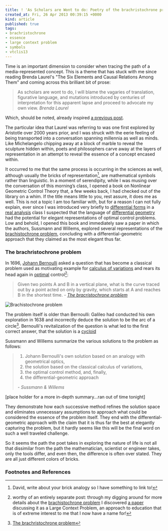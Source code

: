 ```yaml
---
title: ! 'As Scholars are Wont to do: Poetry of the brachristochrone problem'
created_at: Fri, 26 Apr 2013 00:39:15 +0000
kind: article
published: true
tags:
- brachristochrone
- essence
- large context problem
- symbols
- vtclis13
---
```


Time is an important dimension to consider when tracing the path of a
media-represented concept. This is a theme that has stuck with me
since reading Brenda Laurel's "The Six Elements and Causal Relations
Among Them" and coming across this brilliant bit of prose:

> As scholars are wont to do, I will blame the vagaries of
> translation, figurative language, and mutations introduced by
> centuries of interpretation for this apparent lapse and proceed to
> advocate my own view. <cite>Brenda Laurel</cite>

[^laruel_elements]: "The Six Elements and Causal Relations Among Them"

Which, should be noted, already inspired
[a previous post](http://blogs.lt.vt.edu/shebang/2013/03/20/we-are-the-medium-directors-cut/).

The particular idea that Laurel was referring to was one first
explored by Aristotle over 2000 years prior, and I was struck with the
eerie feeling of being transported into a conversation spanning
millennia as well as minds. Like Michelangelo chipping away at a block
of marble to reveal the sculpture hidden within, poets and
philosophers carve away at the layers of representation in an attempt
to reveal the essence of a concept encased within.

It occurred to me that the same process is occurring in the sciences
as well, although usually the bricks of representation[^david], are
mathematical symbols rather than linguistic. In a moment of
serendipity, while I was musing over the conversation of this
morning’s class, I opened a book on Nonlinear Geometric Control Theory
that, a few weeks back, I had checked out of the library on a whim. If
the title means little to you, rest assure, it does me as well. This
is not a topic I am too familiar with, but for a reason I can not
fully explain, ever since I was introduced very briefly to
[differential forms](http://en.wikipedia.org/wiki/Differential_form)
in a [real analysis](http://en.wikipedia.org/wiki/Real_analysis) class
I suspected that the language of [differential
geometry](http://en.wikipedia.org/wiki/Differential_geometry) had the
potential for elegant representations of optimal control problems. Low
and behold, I opened this book and immediately saw a paper in which
the authors, Sussmann and Willems, explored several representations of
the [brachistochrone
problem](http://www-history.mcs.st-and.ac.uk/HistTopics/Brachistochrone.html),
concluding with a differential-geometric approach that they claimed as
the most elegant thus far.

### The brachristochrone problem

In 1696,
[Johann Bernoulli](http://en.wikipedia.org/wiki/Johann_Bernoulli)
asked a question that has become a classical problem used as
motivating example for
[calculus of variations](http://en.wikipedia.org/wiki/Calculus_of_variations)
and rears its head again in
[optimal](http://en.wikipedia.org/wiki/Optimal_control) control[^lcp]:

> Given two points A and B in a vertical plane, what is the curve
> traced out by a point acted on only by gravity, which starts at A
> and reaches B in the shortest time. <cite>-
> [The bracristochrone problem](http://www-history.mcs.st-and.ac.uk/HistTopics/Brachistochrone.html)</cite>

![Brachistochrone problem](/assets/posts/Brachistochrone.png)

The problem itself is older than Bernoulli: Galileo had conducted his
own exploration in 1638 and incorrectly deduce the solution to be the
arc of a circle[^brachristochrone]. Bernoulli's revitalization of the
question is what led to the first correct answer, that the solution is
a [cycloid](http://en.wikipedia.org/wiki/Cycloid)

Sussmann and Willems summarize the various solutions to the problem as
follows:

>   1. Johann Bernoulli's own solution based on an analogy with
>      geometrical optics,
>   2. the solution based on the classical
>      calculus of variations,
>   3. the optimal control method, and, finally,  
>   4. the differential-geometric approach
>
> <cite>- Sussmann & Willems</cite>

 [place holder for a more in-depth summary...ran out of time tonight] 

They demonstrate how each successive method refines the solution space
and eliminates unnecessary assumptions to approach what could be
considered the essence of the problem itself. They end with the
differential-geometric approach with the claim that it is thus far the
best at elegantly capturing the problem, but it hardly seems like this
will be the final word on such a well traveled challenge.

So it seems the path the poet takes in exploring the nature of life is
not all that dissimilar from the path the mathematician, scientist or
engineer takes, only the tools differ, and even then, the difference
is often over stated. They are all just different colors of bricks.

### Footnotes and References

[^david]: David, write about your brick analogy so I have something to link to!

[^lcp]: worthy of an entirely separate post: through my digging around for more details about the [brachistochrone problem](http://www-history.mcs.st-and.ac.uk/HistTopics/Brachistochrone.html) I discovered [a paper](http://www.math.umt.edu/tmme/vol5no2and3/TMME_vol5nos2and3_a1_pp.169_184.pdf) discussing it as a Large Context Problem, an approach to education that is of extreme interest to me that I now have a name for!
[^brachristochrone]: [The brachristochrone problem](http://www-history.mcs.st-and.ac.uk/HistTopics/Brachistochrone.html)
[^sussmann]: Sussmann, Hector J. and Willems, Jan C. [The brachistochrone problem and modern control theory](http://scholar.google.com/scholar?q=HJ+Sussmann%2C+JC+Willems%3A+The+Brachistochrone+Problem+and+Modern+Control+Theory&btnG=&hl=en&as_sdt=0%2C47)

